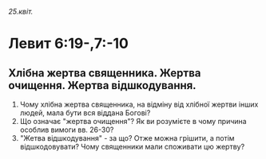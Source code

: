 
_25.квіт._

# Левит 6:19-,7:-10

## Хлібна жертва священника. Жертва очищення. Жертва відшкодування.
1. Чому хлібна жертва священника, на відміну від хлібної жертви інших людей, мала бути вся віддана Богові?
2. Що означає "жертва очищення"? Як ви розумієте в чому причина особлив вимоги вв. 26-30?
3. "Жетва відшкодування" - за що? Отже можна грішити, а потім відшкодовувати?  Чому священники мали споживати цю жертву?
